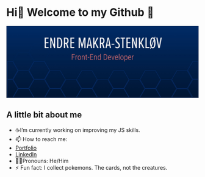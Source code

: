 # Hi👋 Welcome to my Github :star_struck:

![This is an image](/images/github.jpg)

## A little bit about me

- :coffee:I’m currently working on improving my JS skills.
- 📫 How to reach me:
- [Portfolio](https://makra-stenkloev.no/)
- [LinkedIn](https://www.linkedin.com/in/endre-makra-stenkl%C3%B8v/)
- :technologist:Pronouns: He/Him
- ⚡ Fun fact: I collect pokemons. The cards, not the creatures.
